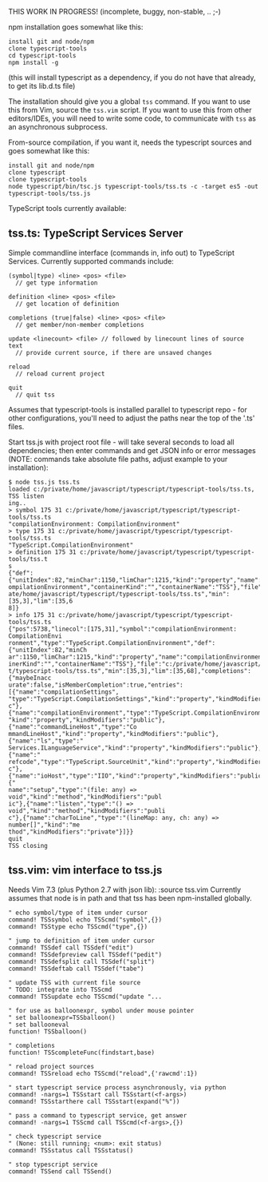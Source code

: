 
THIS WORK IN PROGRESS! (incomplete, buggy, non-stable, .. ;-)

npm installation goes somewhat like this:

  ```
  install git and node/npm
  clone typescript-tools
  cd typescript-tools
  npm install -g
  ```

  (this will install typescript as a dependency, if you do not have that already, to get its lib.d.ts file)

The installation should give you a global `tss` command. If you want to use this from Vim, source the `tss.vim` script. If you want to use this from other editors/IDEs, you will need to write some code, to communicate with `tss` as an asynchronous subprocess.

From-source compilation, if you want it, needs the typescript sources and goes somewhat like this:

  ```
  install git and node/npm
  clone typescript
  clone typescript-tools
  node typescript/bin/tsc.js typescript-tools/tss.ts -c -target es5 -out typescript-tools/tss.js
  ```

TypeScript tools currently available:

## tss.ts: TypeScript Services Server

  Simple commandline interface (commands in, info out) to TypeScript Services. Currently supported commands include:

  ```
  (symbol|type) <line> <pos> <file>
    // get type information

  definition <line> <pos> <file>
    // get location of definition

  completions (true|false) <line> <pos> <file>
    // get member/non-member completions

  update <linecount> <file> // followed by linecount lines of source text
    // provide current source, if there are unsaved changes

  reload
    // reload current project

  quit
    // quit tss
  ```

  Assumes that typescript-tools is installed parallel to typescript repo -
  for other configurations, you'll need to adjust the paths near the top of the '.ts' files.

  Start tss.js with project root file - will take several seconds to load 
  all dependencies; then enter commands and get JSON info or error messages
  (NOTE: commands take absolute file paths, adjust example to your installation):

  ```
  $ node tss.js tss.ts
  loaded c:/private/home/javascript/typescript/typescript-tools/tss.ts, TSS listen
  ing..
  > symbol 175 31 c:/private/home/javascript/typescript/typescript-tools/tss.ts
  "compilationEnvironment: CompilationEnvironment"
  > type 175 31 c:/private/home/javascript/typescript/typescript-tools/tss.ts
  "TypeScript.CompilationEnvironment"
  > definition 175 31 c:/private/home/javascript/typescript/typescript-tools/tss.t
  s
  {"def":{"unitIndex":82,"minChar":1150,"limChar":1215,"kind":"property","name":"c
  ompilationEnvironment","containerKind":"","containerName":"TSS"},"file":"c:/priv
  ate/home/javascript/typescript/typescript-tools/tss.ts","min":[35,3],"lim":[35,6
  8]}
  > info 175 31 c:/private/home/javascript/typescript/typescript-tools/tss.ts
  {"pos":5738,"linecol":[175,31],"symbol":"compilationEnvironment: CompilationEnvi
  ronment","type":"TypeScript.CompilationEnvironment","def":{"unitIndex":82,"minCh
  ar":1150,"limChar":1215,"kind":"property","name":"compilationEnvironment","conta
  inerKind":"","containerName":"TSS"},"file":"c:/private/home/javascript/typescrip
  t/typescript-tools/tss.ts","min":[35,3],"lim":[35,68],"completions":{"maybeInacc
  urate":false,"isMemberCompletion":true,"entries":[{"name":"compilationSettings",
  "type":"TypeScript.CompilationSettings","kind":"property","kindModifiers":"publi
  c"},{"name":"compilationEnvironment","type":"TypeScript.CompilationEnvironment",
  "kind":"property","kindModifiers":"public"},{"name":"commandLineHost","type":"Co
  mmandLineHost","kind":"property","kindModifiers":"public"},{"name":"ls","type":"
  Services.ILanguageService","kind":"property","kindModifiers":"public"},{"name":"
  refcode","type":"TypeScript.SourceUnit","kind":"property","kindModifiers":"publi
  c"},{"name":"ioHost","type":"IIO","kind":"property","kindModifiers":"public"},{"
  name":"setup","type":"(file: any) => void","kind":"method","kindModifiers":"publ
  ic"},{"name":"listen","type":"() => void","kind":"method","kindModifiers":"publi
  c"},{"name":"charToLine","type":"(lineMap: any, ch: any) => number[]","kind":"me
  thod","kindModifiers":"private"}]}}
  quit
  TSS closing
  ```

## tss.vim: vim interface to tss.js

  Needs Vim 7.3 (plus Python 2.7 with json lib): :source tss.vim
  Currently assumes that node is in path and that tss has been npm-installed globally.

  ```
  " echo symbol/type of item under cursor
  command! TSSsymbol echo TSScmd("symbol",{})
  command! TSStype echo TSScmd("type",{})

  " jump to definition of item under cursor
  command! TSSdef call TSSdef("edit")
  command! TSSdefpreview call TSSdef("pedit")
  command! TSSdefsplit call TSSdef("split")
  command! TSSdeftab call TSSdef("tabe")

  " update TSS with current file source
  " TODO: integrate into TSScmd
  command! TSSupdate echo TSScmd("update "...

  " for use as balloonexpr, symbol under mouse pointer
  " set balloonexpr=TSSballoon()
  " set ballooneval
  function! TSSballoon()

  " completions
  function! TSScompleteFunc(findstart,base)

  " reload project sources
  command! TSSreload echo TSScmd("reload",{'rawcmd':1})

  " start typescript service process asynchronously, via python
  command! -nargs=1 TSSstart call TSSstart(<f-args>)
  command! TSSstarthere call TSSstart(expand("%"))

  " pass a command to typescript service, get answer
  command! -nargs=1 TSScmd call TSScmd(<f-args>,{})

  " check typescript service
  " (None: still running; <num>: exit status)
  command! TSSstatus call TSSstatus()

  " stop typescript service
  command! TSSend call TSSend()
  ```

